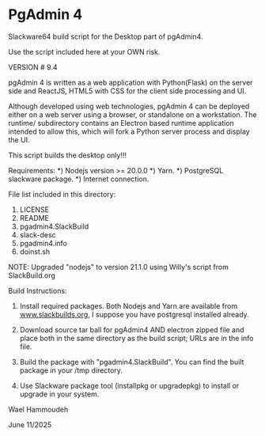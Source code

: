 PgAdmin 4
=========

Slackware64 build script for the Desktop part of pgAdmin4.

Use the script included here at your OWN risk.

VERSION # 9.4

pgAdmin 4 is written as a web application with Python(Flask) on the server side
and ReactJS, HTML5 with CSS for the client side processing and UI.

Although developed using web technologies, pgAdmin 4 can be deployed either on
a web server using a browser, or standalone on a workstation. The runtime/
subdirectory contains an Electron based runtime application intended to allow this,
which will fork a Python server process and display the UI.

This script builds the desktop only!!!

Requirements:
 *) Nodejs version >= 20.0.0
 *) Yarn.
 *) PostgreSQL slackware package.
 *) Internet connection.

File list included in this directory:
 1) LICENSE
 2) README
 3) pgadmin4.SlackBuild
 4) slack-desc
 5) pgadmin4.info
 6) doinst.sh

NOTE:
Upgraded "nodejs" to version 21.1.0 using Willy's script from SlackBuild.org

Build Instructions:

 1) Install required packages. Both Nodejs and Yarn are available from
    www.slackbuilds.org, I suppose you have postgresql installed already.

 2) Download source tar ball for pgAdmin4 AND electron zipped file and place both
     in the same directory as the build script; URLs are in the info file.

 3) Build the package with "pgadmin4.SlackBuild". You can find the built
    package in your /tmp directory.

 4) Use Slackware package tool (installpkg or upgradepkg) to install or
     upgrade in your system.

Wael Hammoudeh

June 11/2025
